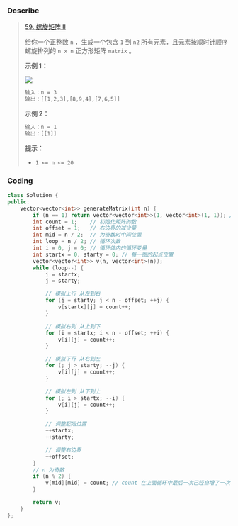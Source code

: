 ### Describe

> [59. 螺旋矩阵 II](https://leetcode.cn/problems/spiral-matrix-ii/)
>
> 给你一个正整数 `n` ，生成一个包含 `1` 到 `n2` 所有元素，且元素按顺时针顺序螺旋排列的 `n x n` 正方形矩阵 `matrix` 。
>
> 
>
> **示例 1：**
>
> ![](https://s1.vika.cn/space/2023/03/02/dab85a668d614c4386633f7694ae8312)
>
> ```txt
> 输入：n = 3
> 输出：[[1,2,3],[8,9,4],[7,6,5]]
> ```
>
> **示例 2：**
>
> ```txt
> 输入：n = 1
> 输出：[[1]]
> ```
>
> 
>
> **提示：**
>
> - `1 <= n <= 20`

### Coding

```cpp
class Solution {
public:
    vector<vector<int>> generateMatrix(int n) {
        if (n == 1) return vector<vector<int>>(1, vector<int>(1, 1)); // {{1}}
        int count = 1;    // 初始化矩阵的数
        int offset = 1;   // 右边界的减少量
        int mid = n / 2;  // 为奇数时中间位置
        int loop = n / 2; // 循环次数
        int i = 0, j = 0; // 循环体内的循环变量
        int startx = 0, starty = 0; // 每一圈的起点位置
        vector<vector<int>> v(n, vector<int>(n));
        while (loop--) {
            i = startx;
            j = starty;

            // 模拟上行 从左到右
            for (j = starty; j < n - offset; ++j) {
                v[startx][j] = count++;
            }

            // 模拟右列 从上到下
            for (i = startx; i < n - offset; ++i) {
                v[i][j] = count++;
            }

            // 模拟下行 从右到左
            for (; j > starty; --j) {
                v[i][j] = count++;
            }

            // 模拟左列 从下到上
            for (; i > startx; --i) {
                v[i][j] = count++;
            }

            // 调整起始位置
            ++startx;
            ++starty;

            // 调整右边界
            ++offset;
        }
        // n 为奇数
        if (n % 2) {
            v[mid][mid] = count; // count 在上面循环中最后一次已经自增了一次
        }

        return v;
    }
};
```

